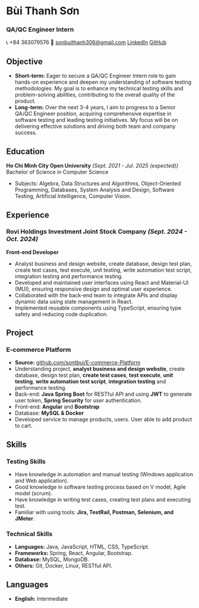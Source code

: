 
# Bùi Thanh Sơn

### QA/QC Engineer Intern

📞 +84 363079576  📧 [sonbuithanh306@gmail.com](mailto:sonbuithanh306@gmail.com)  [LinkedIn](https://www.linkedin.com/in/sontbui2783/)  [GitHub](https://github.com/sontbui)

## Objective
- **Short-term:** Eager to secure a QA/QC Engineer Intern role to gain hands-on experience and deepen my understanding of software testing methodologies. My goal is to enhance my technical testing skills and problem-solving abilities, contributing to the overall quality of the product.
- **Long-term:** Over the next 3-4 years, I aim to progress to a Senior QA/QC Engineer position, acquiring comprehensive expertise in software testing and leading testing initiatives. My focus will be on delivering effective solutions and driving both team and company success.

## Education
**Ho Chi Minh City Open University** *(Sept. 2021 - Jul. 2025 (expected))*  
Bachelor of Science in Computer Science  
- Subjects: Algebra, Data Structures and Algorithms, Object-Oriented Programming, Databases, System Analysis and Design, Software Testing, Artificial Intelligence, Computer Vision.

## Experience
### Rovi Holdings Investment Joint Stock Company *(Sept. 2024 - Oct. 2024)*
**Front-end Developer**  
- Analyst business and design website, create database, design test plan, create test cases, test execute, unit testing, write automation test script, integration testing and performance testing.
- Developed and maintained user interfaces using React and Material-UI (MUI), ensuring responsive design and optimal user experience.
- Collaborated with the back-end team to integrate APIs and display dynamic data using state management in React.
- Implemented reusable components using TypeScript, ensuring type safety and reducing code duplication.

## Project
### E-commerce Platform
- **Source:** [github.com/sontbui/E-commerce-Platform](https://github.com/sontbui/E-commerce-Platform)  
- Understanding project, **analyst business and design website**, create database, design test plan, **create test cases**, **test execute**, **unit testing**, **write automation test script**, **integration testing** and performance testing.
- Back-end: **Java Spring Boot** for RESTful API and using **JWT** to generate user token, **Spring Security** for user authentication.
- Front-end: **Angular** and **Bootstrap**
- Database: **MySQL & Docker**
- Developed service to manage products, users. User able to add product to cart.

## Skills
### Testing Skills
- Have knowledge in automation and manual testing (Windows application and Web application).
- Good knowledge in software testing process based on V model, Agile model (scrum).
- Have knowledge in writing test cases, creating test plans and executing test.
- Familiar with using tools: **Jira, TestRail, Postman, Selenium, and JMeter**.

### Technical Skills
- **Languages:** Java, JavaScript, HTML, CSS, TypeScript.
- **Frameworks:** Spring, React, Angular, Bootstrap.
- **Database:** MySQL, MongoDB.
- **Others:** Git, Docker, Linux, RESTful API.

## Languages
- **English:** Intermediate
